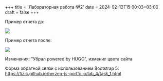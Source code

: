+++
title = 'Лабораторная работа №2'
date = 2024-02-13T15:00:03+03:00
draft = false
+++

Пример отчета до:

<img src="/herzen-js-portfolio/images/old.png">

Пример отчета после:

<img src="/herzen-js-portfolio/images/new.png">


Изменения: "Убрал powered by HUGO", изменил цвета сайта

Форма обратной связи с использованием Bootstrap 5: https://fizic.github.io/herzen-js-portfolio/lab_4/task_1.html
